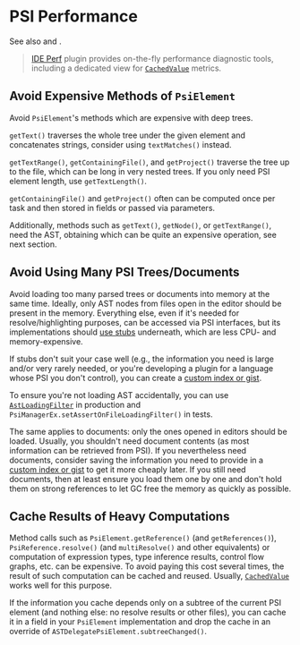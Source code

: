 # PSI Performance

<!-- Copyright 2000-2022 JetBrains s.r.o. and contributors. Use of this source code is governed by the Apache 2.0 license. -->

See also [](general_threading_rules.md#avoiding-ui-freezes) and [](indexing_and_psi_stubs.md#improving-indexing-performance).

> [IDE Perf](https://plugins.jetbrains.com/plugin/15104-ide-perf) plugin provides on-the-fly performance diagnostic tools, including a dedicated view for [`CachedValue`](#cache-results-of-heavy-computations) metrics.

## Avoid Expensive Methods of `PsiElement`

Avoid `PsiElement`'s methods which are expensive with deep trees.

`getText()` traverses the whole tree under the given element and concatenates strings, consider using `textMatches()` instead.

`getTextRange()`, `getContainingFile()`, and `getProject()` traverse the tree up to the file, which can be long in very nested trees.
If you only need PSI element length, use `getTextLength()`.

`getContainingFile()` and `getProject()` often can be computed once per task and then stored in fields or passed via parameters.

Additionally, methods such as `getText()`, `getNode()`, or `getTextRange()`, need the AST, obtaining which can be quite an expensive operation, see next section.

## Avoid Using Many PSI Trees/Documents

Avoid loading too many parsed trees or documents into memory at the same time.
Ideally, only AST nodes from files open in the editor should be present in the memory.
Everything else, even if it's needed for resolve/highlighting purposes, can be accessed via PSI interfaces, but its implementations should [use stubs](stub_indexes.md) underneath, which are less CPU- and memory-expensive.

If stubs don't suit your case well (e.g., the information you need is large and/or very rarely needed, or you're developing a plugin for a language whose PSI you don't control), you can create a [custom index or gist](indexing_and_psi_stubs.md).

To ensure you're not loading AST accidentally, you can use [`AstLoadingFilter`](%gh-ic%/platform/core-api/src/com/intellij/util/AstLoadingFilter.java) in production and `PsiManagerEx.setAssertOnFileLoadingFilter()` in tests.

The same applies to documents: only the ones opened in editors should be loaded.
Usually, you shouldn't need document contents (as most information can be retrieved from PSI).
If you nevertheless need documents, consider saving the information you need to provide in a [custom index or gist](indexing_and_psi_stubs.md) to get it more cheaply later.
If you still need documents, then at least ensure you load them one by one and don't hold them on strong references to let GC free the memory as quickly as possible.

## Cache Results of Heavy Computations

Method calls such as `PsiElement.getReference()` (and `getReferences()`), `PsiReference.resolve()` (and `multiResolve()` and other equivalents) or computation of expression types, type inference results, control flow graphs, etc. can be expensive.
To avoid paying this cost several times, the result of such computation can be cached and reused.
Usually, [`CachedValue`](%gh-ic%/platform/core-api/src/com/intellij/psi/util/CachedValue.java) works well for this purpose.

If the information you cache depends only on a subtree of the current PSI element (and nothing else: no resolve results or other files), you can cache it in a field in your `PsiElement` implementation and drop the cache in an override of `ASTDelegatePsiElement.subtreeChanged()`.
